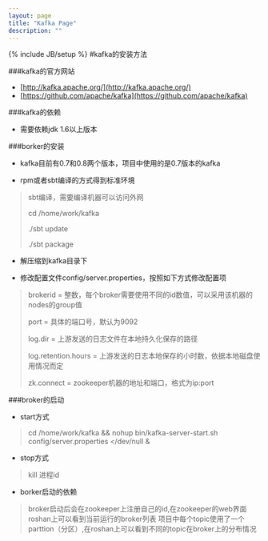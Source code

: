 ```yaml
---
layout: page
title: "Kafka Page"
description: ""
---
```

{% include JB/setup %}
#kafka的安装方法

###kafka的官方网站
* [http://kafka.apache.org/](http://kafka.apache.org/)
* [https://github.com/apache/kafka](https://github.com/apache/kafka)

###kafka的依赖

* 需要依赖jdk 1.6以上版本

###borker的安装

* kafka目前有0.7和0.8两个版本，项目中使用的是0.7版本的kafka

* rpm或者sbt编译的方式得到标准环境

> sbt编译，需要编译机器可以访问外网
>
> cd /home/work/kafka
>
> ./sbt update
>
> ./sbt package

* 解压缩到kafka目录下

* 修改配置文件config/server.properties，按照如下方式修改配置项

> brokerid = 整数，每个broker需要使用不同的id数值，可以采用该机器的nodes的group值
>
> port = 具体的端口号，默认为9092
>
> log.dir = 上游发送的日志文件在本地持久化保存的路径
>
> log.retention.hours = 上游发送的日志本地保存的小时数，依据本地磁盘使用情况而定
>
> zk.connect = zookeeper机器的地址和端口，格式为ip:port

###broker的启动

* start方式
> cd /home/work/kafka && nohup bin/kafka-server-start.sh config/server.properties </dev/null &

* stop方式
> kill 进程id

* borker启动的依赖
> broker启动后会在zookeeper上注册自己的id,在zookeeper的web界面roshan上可以看到当前运行的broker列表
> 项目中每个topic使用了一个parttion（分区）,在roshan上可以看到不同的topic在broker上的分布情况
